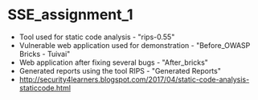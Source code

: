 # SSE_assignment_1

* Tool used for static code analysis - "rips-0.55"
* Vulnerable web application used for demonstration - "Before_OWASP Bricks - Tuivai"
* Web application after fixing several bugs - "After_bricks"
* Generated reports using the tool RIPS - "Generated Reports"
* http://security4learners.blogspot.com/2017/04/static-code-analysis-staticcode.html

